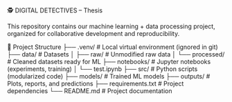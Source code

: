 🕵️ DIGITAL DETECTIVES – Thesis

This repository contains our machine learning + data processing project, organized for collaborative development and reproducibility.

📂 Project Structure
├── .venv/              # Local virtual environment (ignored in git)
├── data/               # Datasets
│   ├── raw/            # Unmodified raw data
│   └── processed/      # Cleaned datasets ready for ML
├── notebooks/          # Jupyter notebooks (experiments, training)
│   └── test.ipynb
├── src/                # Python scripts (modularized code)
├── models/             # Trained ML models
├── outputs/            # Plots, reports, and predictions
├── requirements.txt    # Project dependencies
└── README.md           # Project documentation